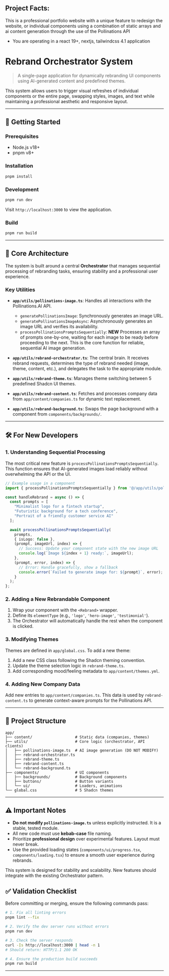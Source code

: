 ## Project Facts:

This is a professional portfolio website with a unique feature to redesign the website, or individual components using a combination of static arrays and ai content generation through the use of the Pollinations API

- You are operating in a react 19+, nextjs, tailwindcss 4.1 application
# Rebrand Orchestrator System

> A single-page application for dynamically rebranding UI components using AI-generated content and predefined themes.

This system allows users to trigger visual refreshes of individual components or the entire page, swapping styles, images, and text while maintaining a professional aesthetic and responsive layout.

---

## 🚀 Getting Started

### Prerequisites

- Node.js v18+
- pnpm v8+

### Installation

```bash
pnpm install
```

### Development

```bash
pnpm run dev
```

Visit `http://localhost:3000` to view the application.

### Build

```bash
pnpm run build
```

---

## 🧩 Core Architecture

The system is built around a central **Orchestrator** that manages sequential processing of rebranding tasks, ensuring stability and a professional user experience.

### Key Utilities

- **`app/utils/pollinations-image.ts`**: Handles all interactions with the Pollinations.AI API.
    - `generatePollinationsImage`: Synchronously generates an image URL.
    - `generatePollinationsImageAsync`: Asynchronously generates an image URL and verifies its availability.
    - `processPollinationsPromptsSequentially`: **NEW** Processes an array of prompts one-by-one, waiting for each image to be ready before proceeding to the next. This is the core function for reliable, sequential AI image generation.

- **`app/utils/rebrand-orchestrator.ts`**: The central brain. It receives rebrand requests, determines the type of rebrand needed (image, theme, content, etc.), and delegates the task to the appropriate module.

- **`app/utils/rebrand-theme.ts`**: Manages theme switching between 5 predefined Shadcn UI themes.

- **`app/utils/rebrand-content.ts`**: Fetches and processes company data from `app/content/companies.ts` for dynamic text replacement.

- **`app/utils/rebrand-background.ts`**: Swaps the page background with a component from `components/backgrounds/`.

---

## 🛠️ For New Developers

### 1. Understanding Sequential Processing

The most critical new feature is `processPollinationsPromptsSequentially`. This function ensures that AI-generated images load reliably without overwhelming the API or the UI.

```typescript
// Example usage in a component
import { processPollinationsPromptsSequentially } from '@/app/utils/pollinations-image';

const handleRebrand = async () => {
  const prompts = [
    "Minimalist logo for a fintech startup",
    "Futuristic background for a tech conference",
    "Portrait of a friendly customer service AI"
  ];

  await processPollinationsPromptsSequentially(
    prompts,
    { isLogo: false },
    (prompt, imageUrl, index) => {
      // Success: Update your component state with the new image URL
      console.log(`Image ${index + 1} ready:`, imageUrl);
    },
    (prompt, error, index) => {
      // Error: Handle gracefully, show a fallback
      console.error(`Failed to generate image for: ${prompt}`, error);
    }
  );
};
```

### 2. Adding a New Rebrandable Component

1.  Wrap your component with the `<Rebrand>` wrapper.
2.  Define its `elementType` (e.g., `'logo'`, `'hero-image'`, `'testimonial'`).
3.  The Orchestrator will automatically handle the rest when the component is clicked.

### 3. Modifying Themes

Themes are defined in `app/global.css`. To add a new theme:

1.  Add a new CSS class following the Shadcn theming convention.
2.  Update the theme selection logic in `rebrand-theme.ts`.
3.  Add corresponding mood/feeling metadata to `app/content/themes.yml`.

### 4. Adding New Company Data

Add new entries to `app/content/companies.ts`. This data is used by `rebrand-content.ts` to generate context-aware prompts for the Pollinations API.

---

## 📁 Project Structure

```
app/
├── content/                   # Static data (companies, themes)
├── utils/                     # Core logic (orchestrator, API clients)
│   ├── pollinations-image.ts  # AI image generation (DO NOT MODIFY)
│   ├── rebrand-orchestrator.ts
│   ├── rebrand-theme.ts
│   ├── rebrand-content.ts
│   └── rebrand-background.ts
├── components/                # UI components
│   ├── backgrounds/           # Background components
│   ├── buttons/               # Button variants
│   └── ui/                    # Loaders, animations
└── global.css                 # 5 Shadcn themes
```

---

## ⚠️ Important Notes

- **Do not modify `pollinations-image.ts`** unless explicitly instructed. It is a stable, tested module.
- All new code must use **kebab-case** file naming.
- Prioritize **professional design** over experimental features. Layout must never break.
- Use the provided loading states (`components/ui/progress.tsx`, `components/loading.tsx`) to ensure a smooth user experience during rebrands.

This system is designed for stability and scalability. New features should integrate with the existing Orchestrator pattern.


## ✅ Validation Checklist

Before committing or merging, ensure the following commands pass:

```bash
# 1. Fix all linting errors
pnpm lint --fix

# 2. Verify the dev server runs without errors
pnpm run dev

# 3. Check the server responds
curl -Is http://localhost:3000 | head -n 1
# Should return: HTTP/1.1 200 OK

# 4. Ensure the production build succeeds
pnpm run build
```

---